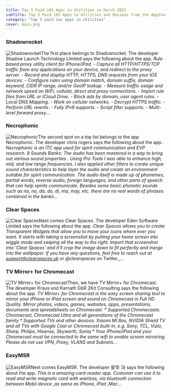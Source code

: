 ```yaml
---
title: Top 5 Paid iOS Apps in Utilities in March 2022
subTitle: Top 5 Paid iOS Apps in Utilities and Reviews from the AppStore in March 2022.
category: "top 5 paid ios apps in utilities"
cover: main.png
---
```


### Shadowrocket

![Shadowrocket](https://is5-ssl.mzstatic.com/image/thumb/Purple126/v4/71/3c/7b/713c7bbe-6455-8441-b37b-12bd24b873ea/AppIcon-0-1x_U007emarketing-0-10-0-0-85-220.png/100x100bb.png)The first place belongs to Shadowrocket. The developer Shadow Launch Technology Limited says the following about the app. _Rule based proxy utility client for iPhone/iPad.  - Capture all HTTP/HTTPS/TCP traffic from any applications on your device, and redirect to the proxy server. - Record and display HTTP, HTTPS, DNS requests from your iOS devices. - Configure rules using domain match, domain suffix, domain keyword, CIDR IP range, and/or GeoIP lookup. - Measure traffic usage and network speed on WiFi, cellular, direct and proxy connections. - Import rule files from URL or iCloud Drive. - Block ads by domain, user agent rules. - Local DNS Mapping. - Work on cellular networks. - Decrypt HTTPS traffic. - Perform URL rewrite. - Fully IPv6 supports. - Script filter supports. - Multi-level forward proxy_...

### Necrophonic

![Necrophonic](https://is5-ssl.mzstatic.com/image/thumb/Purple118/v4/a2/01/ac/a201acf4-6129-b8dd-6a3d-9fad284bf752/AppIcon-1x_U007emarketing-0-85-220-0-8.png/100x100bb.png)The second spot on a top list belongs to the app Necrophonic. The developer chris rogers says the following about the app. _Necrophonic is an ITC app used for spirit communication and EVP research.  8 Sounds Banks:  The audio has been mastered in a way to bring out various sound properties .  Using Pro Tools I was able to enhance high, mid, and low range frequencies. I also applied  other filters to create unique sound characteristics to help layer the audio and create an  environment suitable for spirit communication.  The audio itself is made up of phonemes,  partial words, reverse audio, foreign languages, and other parts of speech that can help  spirits communicate. Besides some basic phonetic sounds such as na, no, da, do, di, ma, may, etc. there are no real words of phrases contained in the banks_...

### Clear Spaces

![Clear Spaces](https://is5-ssl.mzstatic.com/image/thumb/Purple125/v4/aa/52/be/aa52be24-646d-2254-f60c-fd7ed67c12ab/AppIcon-0-1x_U007emarketing-0-7-0-85-220.png/100x100bb.png)Next comes Clear Spaces. The developer Eden Software Limited says the following about the app. _Clear Spaces allows you to create Transparent Widgets that allow you to move your icons where ever you want.  It starts with taking a screenshot by putting your home screen into wiggle mode and swiping all the way to the right. Import that screenshot into 'Clear Spaces' and it'll crop the image down to fit perfectly and merge into the wallpaper.  If you have any questions, feel free to reach out at support@clearspaces.uk or @clearspaces_ on Twitter_...

### TV Mirror+ for Chromecast

![TV Mirror+ for Chromecast](https://is1-ssl.mzstatic.com/image/thumb/Purple116/v4/15/3d/78/153d78ce-f115-a335-4d25-25a51b70516a/AppIcon-0-0-1x_U007emarketing-0-0-0-6-0-0-sRGB-0-0-0-GLES2_U002c0-512MB-85-220-0-0.png/100x100bb.png)Then, we have TV Mirror+ for Chromecast. The developer Kraus und Karnath GbR 2Kit Consulting says the following about the app. _TV Mirror+ for Chromecast is the easy screen sharing tool to mirror your iPhone or iPad screen and sound on Chromecast in Full HD Quality.  Mirror photos, videos, games, websites, apps, presentations, documents and spreadsheets on Chromecast.  * Supported Chromecasts: Chromecast, Chromecast Ultra and all generations of the Chromecast family  * Supported TVs and other devices: Xiaomi MI Box, NVIDIA Shield TV and all TVs with Google Cast or Chromecast built-in, e.g. Sony, TCL, Vizio, Sharp, Philips, Hisense, Skyworth, Soniq  * Your iPhone/iPad and your Chromecast must be connected to the same wifi to enable screen mirroring. Please do not use VPN, Proxy, VLANS and Subnets_...

### EasyMSR

![EasyMSR](https://is4-ssl.mzstatic.com/image/thumb/Purple126/v4/fb/37/dd/fb37ddec-e3f6-2b92-0cba-7a3780bb246e/AppIcon-1x_U007emarketing-4-85-220.png/100x100bb.png)Next comes EasyMSR. The developer 安华 冯 says the following about the app. _This is a amazing card-reader app. Customer can use it to read and write magnetic card with wairless,  via bluetooth connection between  Mobil device ,as same as iPhone, iPad ,Mac_...


